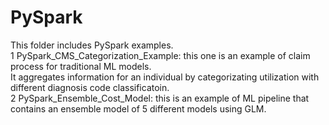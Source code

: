 # PySpark

This folder includes PySpark examples.<br />
1 PySpark_CMS_Categorization_Example: this one is an example of claim process for traditional ML models. <br />
  It aggregates information for an individual by categorizating utilization with different diagnosis code classificatoin. <br />
2 PySpark_Ensemble_Cost_Model: this is an example of ML pipeline that contains an ensemble model of 5 different models using GLM. <br />
